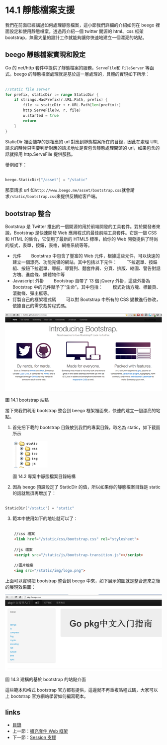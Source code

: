 # 14.1 靜態檔案支援
我們在前面已經講過如何處理靜態檔案，這小節我們詳細的介紹如何在 beego 裡面設定和使用靜態檔案。透過再介紹一個 twitter 開源的 html、css 框架 bootstrap，無需大量的設計工作就能夠讓你快速地建立一個漂亮的站點。

## beego 靜態檔案實現和設定
Go 的 net/http 套件中提供了靜態檔案的服務，`ServeFile`和 `FileServer` 等函式。beego 的靜態檔案處理就是基於這一層處理的，具體的實現如下所示：

```Go

//static file server
for prefix, staticDir := range StaticDir {
	if strings.HasPrefix(r.URL.Path, prefix) {
		file := staticDir + r.URL.Path[len(prefix):]
		http.ServeFile(w, r, file)
		w.started = true
		return
	}
}
```
StaticDir 裡面儲存的是相應的 url 對應到靜態檔案所在的目錄，因此在處理 URL 請求的時候只需要判斷對應的請求地址是否包含靜態處理開頭的 url，如果包含的話就採用 http.ServeFile 提供服務。

舉例如下：

```Go

beego.StaticDir["/asset"] = "/static"
```
那麼請求 url 如`http://www.beego.me/asset/bootstrap.css`就會請求`/static/bootstrap.css`來提供反饋給客戶端。

## bootstrap 整合
Bootstrap 是 Twitter 推出的一個開源的用於前端開發的工具套件。對於開發者來說，Bootstrap 是快速開發 Web 應用程式的最佳前端工具套件。它是一個 CSS 和 HTML 的集合，它使用了最新的 HTML5 標準，給你的 Web 開發提供了時尚的版式，表單，按鈕，表格，網格系統等等。

- 元件
　　Bootstrap 中包含了豐富的 Web 元件，根據這些元件，可以快速的建立一個漂亮、功能完備的網站。其中包括以下元件：
　　下拉選單、按鈕組、按鈕下拉選單、導航、導覽列、麵套件屑、分頁、排版、縮圖、警告對話方塊、進度條、媒體物件等
- Javascript 外掛
　　Bootstrap 自帶了 13 個 jQuery 外掛，這些外掛為 Bootstrap 中的元件賦予了“生命”。其中包括：
　　模式對話方塊、標籤頁、滾動條、彈出框等。
- 訂製自己的框架程式碼
　　可以對 Bootstrap 中所有的 CSS 變數進行修改，依據自己的需求裁剪程式碼。

![](images/14.1.bootstrap.png)

圖 14.1 bootstrap 站點

接下來我們利用 bootstrap 整合到 beego 框架裡面來，快速的建立一個漂亮的站點。

1. 首先把下載的 bootstrap 目錄放到我們的專案目錄，取名為 static，如下截圖所示

	![](images/14.1.bootstrap2.png)

	圖 14.2 專案中靜態檔案目錄結構

2. 因為 beego 預設設定了 StaticDir 的值，所以如果你的靜態檔案目錄是 static 的話就無須再增加了：

```Go

StaticDir["/static"] = "static"
```
3. 範本中使用如下的地址就可以了：

```html

	//css 檔案
	<link href="/static/css/bootstrap.css" rel="stylesheet">

	//js 檔案
	<script src="/static/js/bootstrap-transition.js"></script>

	//圖片檔案
	<img src="/static/img/logo.png">
```
上面可以實現把 bootstrap 整合到 beego 中來，如下展示的圖就是整合進來之後的展現效果圖：

![](images/14.1.bootstrap3.png)

圖 14.3 建構的基於 bootstrap 的站點介面

這些範本和格式 bootstrap 官方都有提供，這邊就不再重複貼程式碼，大家可以上 bootstrap 官方網站學習如何編寫範本。


## links
   * [目錄](<preface.md>)
   * 上一節：[擴充套件 Web 框架](<14.0.md>)
   * 下一節：[Session 支援](<14.2.md>)